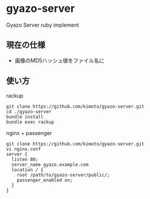 gyazo-server
============

Gyazo Server ruby implement

現在の仕様
---------------
 * 画像のMD5ハッシュ値をファイル名に

使い方
---------------
rackup

    git clone https://github.com/kimoto/gyazo-server.git
    cd ./gyazo-server
    bundle install
    bundle exec rackup

nginx + passenger

    git clone https://github.com/kimoto/gyazo-server.git
    vi nginx.conf
    server {
      listen 80;
      server_name gyazo.example.com
      location / {
        root /path/to/gyazo-server/public/;
        passenger_enabled on;
      }
    }

